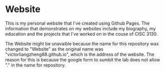# Website

This is my personal website that I've created using Github Pages. The information that demonstrates on my websites include my biography, my education and the projects that I've worked on in the couse of CISC 3130. 

The Website might be unavaible because the name for this repository was changed to "Website" as the original name was "victorliangzheng88.github.io", which is the address of the website. The reason for this is because the google form to sumbit the lab does not allow "." in the name for repository.
